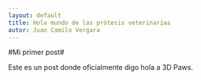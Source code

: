 ```yaml
---
layout: default
title: Hola mundo de las prótesis veterinarias
autor: Juan Camilo Vergara
---
```


#Mi primer post#

Este es un post donde oficialmente digo hola a 3D Paws.
